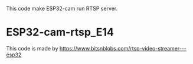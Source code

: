 This code make ESP32-cam run RTSP server.
# ESP32-cam-rtsp_E14
This code is made by https://www.bitsnblobs.com/rtsp-video-streamer---esp32
